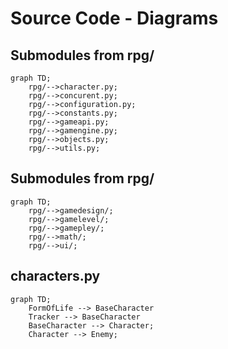 # **Source Code - Diagrams** 

## Submodules from rpg/
```mermaid
graph TD;
    rpg/-->character.py;
    rpg/-->concurent.py;
    rpg/-->configuration.py;
    rpg/-->constants.py;
    rpg/-->gameapi.py;
    rpg/-->gamengine.py;
    rpg/-->objects.py;
    rpg/-->utils.py;
```

## Submodules from rpg/
```mermaid
graph TD;
    rpg/-->gamedesign/;
    rpg/-->gamelevel/;
    rpg/-->gamepley/;
    rpg/-->math/;
    rpg/-->ui/;
```

## characters.py
```mermaid
graph TD;
    FormOfLife --> BaseCharacter
    Tracker --> BaseCharacter
    BaseCharacter --> Character;
    Character --> Enemy;
```